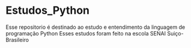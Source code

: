 # Estudos_Python
Esse repositorio é destinado ao estudo e entendimento da linguagem de programação Python 
Esses estudos foram feito na escola SENAI Suiço-Brasileiro
